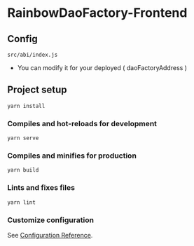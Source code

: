 # RainbowDaoFactory-Frontend

## Config

```
src/abi/index.js
```

- You can modify it for your deployed ( daoFactoryAddress )

## Project setup

```
yarn install
```

### Compiles and hot-reloads for development
```
yarn serve
```

### Compiles and minifies for production
```
yarn build
```

### Lints and fixes files
```
yarn lint
```

### Customize configuration
See [Configuration Reference](https://cli.vuejs.org/config/).
